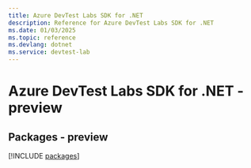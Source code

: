 ```yaml
---
title: Azure DevTest Labs SDK for .NET
description: Reference for Azure DevTest Labs SDK for .NET
ms.date: 01/03/2025
ms.topic: reference
ms.devlang: dotnet
ms.service: devtest-lab
---
```

# Azure DevTest Labs SDK for .NET - preview
## Packages - preview
[!INCLUDE [packages](devtest-labs-index.md)]